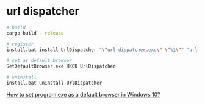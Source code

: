 # url dispatcher

```bash
# build
cargo build --release

# register
install.bat install UrlDispatcher "\"url-dispatcher.exe\" \"%1\"" "url-dispatcher.exe,0"

# set as default browser
SetDefaultBrowser.exe HKCU UrlDispatcher

# uninstall
install.bat uninstall UrlDispatcher
```

[How to set program.exe as a default browser in Windows 10?][1]

[1]: https://stackoverflow.com/questions/46174517/how-to-set-program-exe-as-a-default-browser-in-windows-10
